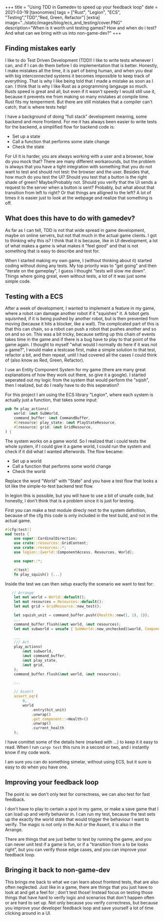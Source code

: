+++
title = "Using TDD in Gamedev to speed up your feedback loop"
date = 2021-03-19
[taxonomies]
tags = ["Rust", "Legion", "ECS", "Testing","TDD","Red, Green, Refactor"]
[extra]
image="../static/images/blog/ecs_and_testing/cover.PNG"
description="When is it worth unit testing games? How and when do i test? And what can we bring with us into non-game-dev?"
+++

## Finding mistakes early

I like to do Test Driven Development (TDD)! I like to write tests whenever I can, and if I can do them before I do implementation that is better.
Honestly, I make mistakes all the time, it is part of being human, and when you deal with big interconnected systems it becomes impossible to keep track of everything.
That is why I like being told that I made a mistake as soon as I can. I think that is why I like Rust as a programming langauge so much. Rusts speed is great and all, but even if it wasn't speedy I would still use it, because it prevents me from making so many mistakes at compile time. Rust fits my temperment.
But there are still mistakes that a compiler can't catch, that is where tests help!

I have a background of doing "full stack" development meaning, some backend and more frontend. For me it has always been easier to write tests for the backend, a simplified flow for backend code is:

- Set up a state
- Call a function that performs some state change
- Check the state

For UI it is harder, you are always working with a user and a browser, how do you mock that? There are many different workarounds, but the problem is always that you have a tight integration with something that you do not want to test and should not test: the browser and the user.
Besides that, how much do you test the UI? Should you test that a button is the right shade of green? Maybe/Probably not. Should you verify that the UI sends a request to the server when a button is sent? Probably, but what about that transition from left to right? Or that things are alligned to the left?
A lot of times it is easier just to look at the webpage and realize that something is off.

## What does this have to do with gamedev?

As far as I can tell, TDD is not that wide spread in game development, maybe on online servers, but not that much in the actual game clients.
I got to thinking why this is? I think that it is because, like in UI development, a lot of what makes a game is what makes it "feel good" and that is not something that is easy to describe and test for.

When I started making my own game, I (without thinking about it) started coding without doing any tests. My top priority was to "get going" and then "iterate on the gameplay", I guess I thought "tests will slow me down".
Things where going great, even without tests, a lot of it was just some simple code.

## Testing with a ECS

After a week of development, I wanted to implement a feature in my game, where a robot can damage another robot if it "squishes" it. A tobot gets squisnhed, if it is being pushed by another robot, but is then prevented from moving (because it hits a blocker, like a wall). The complicated part of this is that this can chain, so a robot can push a robot that pushes another and so on and so on.
This was a bit tricky, because setting up this chain of events takes time in the game and if there is a bug have to play to that point of the game again.
I thought to myself "what would I normally do here if it was not a game?", I would make a testcase first, make a simple solution to that test, refactor a bit, and then repeat, until I had covered all the cases I could think of (also know as Red, Green, Refactor).

I use an Entity Component System for my game (there are many great explanations of how they work out there, so give it a google). I started seperated out my logic from the system that would perform the "sqish", then I realized, but do I really have to do this seperation?

For this project I am using the ECS library "Legion", where each system is actually just a function, that takes some input:`

```Rust
pub fn play_actions(
    world: &mut SubWorld,
    command_buffer: &mut CommandBuffer,
    #[resource] play_state: &mut PlayStateResource,
    #[resource] grid: &mut GridResource,
) {
```

The system works on a game world. So I realized that i could tests the whole system, if I could give it a game world, I could run the system and check if it did what I wanted afterwords. The flow became:

- Set up a world
- Call a function that performs some world change
- Check the world

Replace the word "World" with "State" and you have a test flow that looks a lot like the simple-to-test backend test flow.

In legion this is possible, but you will have to use a bit of unsafe code, but honestly, I don't think that is a problem since it is just for testing.

First you can make a test module direcly next to the system definition, because of the cfg this code is only included in the test build, and not in the actual game.

```Rust
#[cfg(test)]
mod tests {
    use super::CardinalDirection;
    use crate::resources::GridContent;
    use crate::resources::*;
    use legion::{world::ComponentAccess, Resources, World};

    use super::*;

    #[test]
    fn play_squish() {...}

```

Inside the test we can then setup exactly the scenario we want to test for:

```Rust
   // Arrange
    let mut world = World::default();
    let mut resources = Resources::default();
    let mut grid = GridResource::new_test();

    let squish_unit = command_buffer.push((Health::new(1, 1), 1));
    ...
    command_buffer.flush(&mut world, &mut resources);
    let mut subworld = unsafe { SubWorld::new_unchecked(&world, ComponentAccess::All, None) };

    ...
    /// Act
    play_actions(
        &mut subworld,
        &mut command_buffer,
        &mut play_state,
        &mut grid,
    );
    command_buffer.flush(&mut world, &mut resources);

    ...

    // Assert
    assert_eq!(
        0,
        world
            .entry(hit_unit)
            .unwrap()
            .get_component::<Health>()
            .unwrap()
            .current_health
    );
```

I have comittet some of the details here (marked with ...) to keep it it easy to read.
When I run `cargo test` this runs in a second or two, and i instantly know if my code work.

I am sure you can do something simelar, without using ECS, but it sure is easy to do when you have one.

## Improving your feedback loop

The point is: we don't only test for correctness, we can also test for fast feedback.

I don't have to play to certain a spot in my game, or make a save game that I can load up and verify behavior in. I can run my test, because the test sets up the exactly the world state that would trigger the behaviour I want to verify.
The magic is not only in the Act or the Assert, it is also in the Arrange.

There are things that are just better to test by running the game, and you can never unit test if a game is fun, or if a "transition from a to be looks right", but you can verify those edge cases, and you can improve your feedback loop.

## Bringing it back to non-game-dev

This brings me back to what we can learn about frontend tests, that are also often neglected. Just like in a game, there are things that you just have to look at and get a feel for ; don't test those! Instead focus on testing those things that have hard to verify logic and scenarios that don't happen often or are hard to set up.
Not only because you verify correctness, but because you improve your developer feedback loop and save yourself a lot of time clicking around in a UI.
